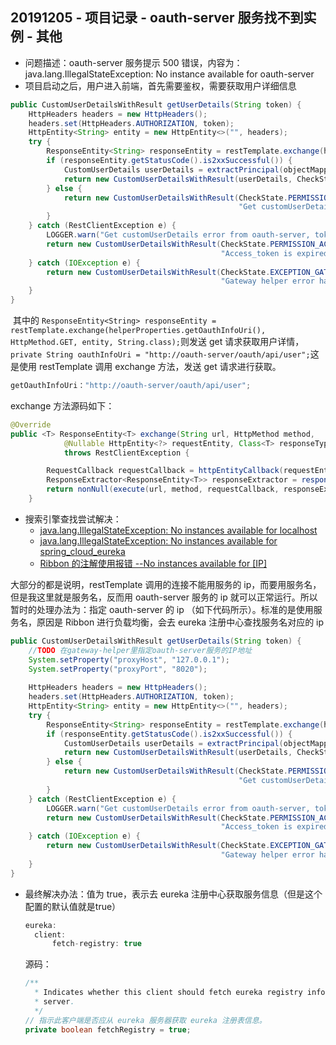 ## 20191205 - 项目记录 - oauth-server 服务找不到实例 - 其他

- 问题描述：oauth-server 服务提示 500 错误，内容为：java.lang.IllegalStateException: No instance available for oauth-server
- 项目启动之后，用户进入前端，首先需要鉴权，需要获取用户详细信息

~~~java
public CustomUserDetailsWithResult getUserDetails(String token) {
    HttpHeaders headers = new HttpHeaders();
    headers.set(HttpHeaders.AUTHORIZATION, token);
    HttpEntity<String> entity = new HttpEntity<>("", headers);
    try {
        ResponseEntity<String> responseEntity = restTemplate.exchange(helperProperties.getOauthInfoUri(), HttpMethod.GET, entity, String.class);
        if (responseEntity.getStatusCode().is2xxSuccessful()) {
            CustomUserDetails userDetails = extractPrincipal(objectMapper.readValue(responseEntity.getBody(), Map.class));
            return new CustomUserDetailsWithResult(userDetails, CheckState.SUCCESS_PASS_SITE);
        } else {
            return new CustomUserDetailsWithResult(CheckState.PERMISSION_GET_USE_DETAIL_FAILED,
                                                   "Get customUserDetails error from oauth-server, token: " + token + " response: " + responseEntity);
        }
    } catch (RestClientException e) {
        LOGGER.warn("Get customUserDetails error from oauth-server, token: {}", token, e);
        return new CustomUserDetailsWithResult(CheckState.PERMISSION_ACCESS_TOKEN_EXPIRED,
                                               "Access_token is expired or invalid, Please re-login and set correct access_token by HTTP header 'Authorization'");
    } catch (IOException e) {
        return new CustomUserDetailsWithResult(CheckState.EXCEPTION_GATEWAY_HELPER,
                                               "Gateway helper error happened: " + e.toString());
    }
}
~~~

​	其中的 `ResponseEntity<String> responseEntity = restTemplate.exchange(helperProperties.getOauthInfoUri(), HttpMethod.GET, entity, String.class);`则发送 get 请求获取用户详情，`private String oauthInfoUri = "http://oauth-server/oauth/api/user";`这是使用 restTemplate 调用 exchange 方法，发送 get 请求进行获取。

```java
getOauthInfoUri："http://oauth-server/oauth/api/user";
```

exchange 方法源码如下：

~~~java
@Override
public <T> ResponseEntity<T> exchange(String url, HttpMethod method,
			@Nullable HttpEntity<?> requestEntity, Class<T> responseType, Object... uriVariables)
			throws RestClientException {

		RequestCallback requestCallback = httpEntityCallback(requestEntity, responseType);
		ResponseExtractor<ResponseEntity<T>> responseExtractor = responseEntityExtractor(responseType);
		return nonNull(execute(url, method, requestCallback, responseExtractor, uriVariables));
	}
~~~



- 搜索引擎查找尝试解决：
  - [java.lang.IllegalStateException: No instances available for localhost](https://stackoverflow.com/questions/31574131/ribbon-with-spring-cloud-and-eureka-java-lang-illegalstateexception-no-instanc)
  - [java.lang.IllegalStateException: No instances available for spring_cloud_eureka](https://blog.csdn.net/qq_37892957/article/details/88625114)
  - [Ribbon 的注解使用报错 --No instances available for [IP]](https://blog.csdn.net/november22/article/details/54612454)

大部分的都是说明，restTemplate 调用的连接不能用服务的 ip，而要用服务名，但是我这里就是服务名，反而用 oauth-server 服务的 ip 就可以正常运行。所以暂时的处理办法为：指定 oauth-server 的 ip （如下代码所示）。标准的是使用服务名，原因是 Ribbon 进行负载均衡，会去 eureka 注册中心查找服务名对应的 ip

~~~java
public CustomUserDetailsWithResult getUserDetails(String token) {
    //TODO 在gateway-helper里指定oauth-server服务的IP地址
    System.setProperty("proxyHost", "127.0.0.1");
    System.setProperty("proxyPort", "8020");
    
    HttpHeaders headers = new HttpHeaders();
    headers.set(HttpHeaders.AUTHORIZATION, token);
    HttpEntity<String> entity = new HttpEntity<>("", headers);
    try {
        ResponseEntity<String> responseEntity = restTemplate.exchange(helperProperties.getOauthInfoUri(), HttpMethod.GET, entity, String.class);
        if (responseEntity.getStatusCode().is2xxSuccessful()) {
            CustomUserDetails userDetails = extractPrincipal(objectMapper.readValue(responseEntity.getBody(), Map.class));
            return new CustomUserDetailsWithResult(userDetails, CheckState.SUCCESS_PASS_SITE);
        } else {
            return new CustomUserDetailsWithResult(CheckState.PERMISSION_GET_USE_DETAIL_FAILED,
                                                   "Get customUserDetails error from oauth-server, token: " + token + " response: " + responseEntity);
        }
    } catch (RestClientException e) {
        LOGGER.warn("Get customUserDetails error from oauth-server, token: {}", token, e);
        return new CustomUserDetailsWithResult(CheckState.PERMISSION_ACCESS_TOKEN_EXPIRED,
                                               "Access_token is expired or invalid, Please re-login and set correct access_token by HTTP header 'Authorization'");
    } catch (IOException e) {
        return new CustomUserDetailsWithResult(CheckState.EXCEPTION_GATEWAY_HELPER,
                                               "Gateway helper error happened: " + e.toString());
    }
}
~~~

- 最终解决办法：值为 true，表示去 eureka 注册中心获取服务信息（但是这个配置的默认值就是true）

  ~~~java
  eureka:
  	client:
  		fetch-registry: true
  ~~~

  源码：

  ~~~java
  /**
    * Indicates whether this client should fetch eureka registry information from eureka
    * server.
    */
  // 指示此客户端是否应从 eureka 服务器获取 eureka 注册表信息。
  private boolean fetchRegistry = true;
  ~~~

  